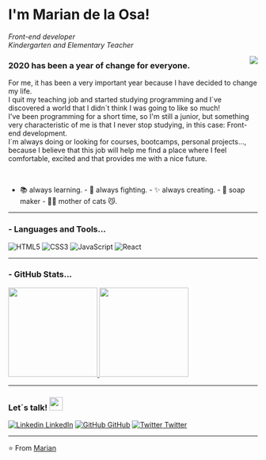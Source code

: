 <h1> I'm Marian de la Osa!</h1>

<p><em>Front-end developer</br>Kindergarten and Elementary Teacher
</em></p>
<img align="right" src="https://github.com/anathayna/anathayna/blob/master/assets/pusheencode.gif"/>
<h3> 2020 has been a year of change for everyone.</h3> For me, it has been a very important year because I have decided to change my life.<br> I quit my teaching job and started studying programming and I´ve discovered a world that I didn´t think I was going to like so much!<br>
I've been programming for a short time, so I'm still a junior, but something very characteristic of me is that I never stop studying, in this case: Front-end development.<br> I´m always doing or looking for courses, bootcamps, personal projects..., because I believe that this job will help me find a place where I feel comfortable, excited and that provides me with a nice future.<p><br>
  
- 📚 always learning. - 🏹 always fighting. - ✨ always creating. - 🧼 soap maker - 🐱‍👤 mother of cats 😼.

---------------------------------------------------------------------------------------------------------------------------------------------------------------------------------


### - Languages and Tools...

![HTML5](https://img.shields.io/badge/-HTML5-%23E44D27?style=flat-square&logo=html5&logoColor=ffffff)
![CSS3](https://img.shields.io/badge/-CSS3-%231572B6?style=flat-square&logo=css3)
![JavaScript](https://img.shields.io/badge/-JavaScript-%23F7DF1C?style=flat-square&logo=javascript&logoColor=000000&labelColor=%23F7DF1C&color=%23FFCE5A)
![React](https://img.shields.io/badge/-React-%23282C34?style=flat-square&logo=react)

---------------------------------------------------------------------------------------------------------------------------------------------------------------------------------

### - GitHub Stats...

<a align="center" href="https://github.com/Mdelaosaiz">
  <img height="180em" src="https://github-readme-stats.vercel.app/api?username=Mdelaosaiz&theme=buefy&show_icons=true" />
  <img height="180em" src="https://github-readme-stats.vercel.app/api/top-langs/?username=Mdelaosaiz&theme=buefy&layout=compact" />
</a>

---------------------------------------------------------------------------------------------------------------------------------------------------------------------------------

### Let´s talk! <img src="https://user-images.githubusercontent.com/5679180/79618120-0daffb80-80be-11ea-819e-d2b0fa904d07.gif" width="27px">
   [![Linkedin](https://i.stack.imgur.com/gVE0j.png) LinkedIn](https://www.linkedin.com/in/marian-de-la-osa/)
   [![GitHub](https://i.stack.imgur.com/tskMh.png) GitHub](https://github.com/Mdelaosaiz)
   [![Twitter](http://i.imgur.com/wWzX9uB.png) Twitter](https://twitter.com/MariandelaOsa)
   


---------------------------------------------------------------------------------------------------------------------------------------------------------------------------------

⭐️ From [Marian](https://github.com/Mdelaosaiz)

